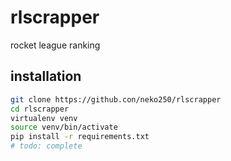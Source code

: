 # rlscrapper

rocket league ranking

## installation

```bash
git clone https://github.con/neko250/rlscrapper
cd rlscrapper
virtualenv venv
source venv/bin/activate
pip install -r requirements.txt
# todo: complete
```
